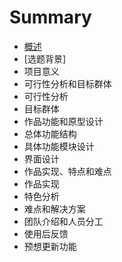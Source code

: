 # Summary

* [概述](1_gai_shu.md)
 * [选题背景]
 * 项目意义
* 可行性分析和目标群体
 * 可行性分析
 * 目标群体
* 作品功能和原型设计
 * 总体功能结构
 * 具体功能模块设计
 * 界面设计
* 作品实现、特点和难点
 * 作品实现
 * 特色分析
 * 难点和解决方案
* 团队介绍和人员分工
* 使用后反馈
* 预想更新功能